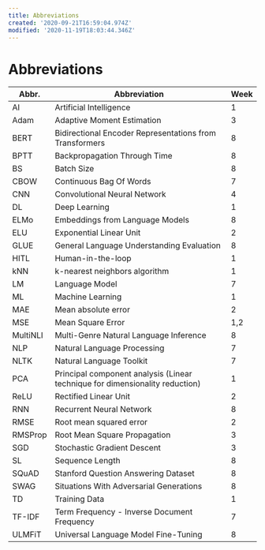 ```yaml
---
title: Abbreviations
created: '2020-09-21T16:59:04.974Z'
modified: '2020-11-19T18:03:44.346Z'
---
```


# Abbreviations
| Abbr. | Abbreviation | Week |
| --- | --- | --- |
| AI | Artificial Intelligence | 1 |
| Adam | Adaptive Moment Estimation | 3 |
| BERT | Bidirectional Encoder Representations from Transformers | 8 |
| BPTT | Backpropagation Through Time | 8 |
| BS | Batch Size | 8 |
| CBOW | Continuous Bag Of Words | 7 |
| CNN | Convolutional Neural Network | 4 |
| DL | Deep Learning | 1 |
| ELMo | Embeddings from Language Models | 8 |
| ELU | Exponential Linear Unit | 2 |
| GLUE | General Language Understanding Evaluation | 8 |
| HITL | Human-in-the-loop | 1 |
| kNN | k-nearest neighbors algorithm | 1 |
| LM | Language Model | 7 |
| ML | Machine Learning | 1 |
| MAE | Mean absolute error | 2 |
| MSE | Mean Square Error | 1,2 |
| MultiNLI | Multi-Genre Natural Language Inference | 8 |
| NLP | Natural Language Processing | 7 |
| NLTK | Natural Language Toolkit | 7 |
| PCA | Principal component analysis (Linear technique for dimensionality reduction) | 1 |
| ReLU | Rectified Linear Unit | 2 |
| RNN | Recurrent Neural Network | 8 |
| RMSE | Root mean squared error | 2 |
| RMSProp | Root Mean Square Propagation | 3 |
| SGD | Stochastic Gradient Descent | 3 |
| SL | Sequence Length | 8 |
| SQuAD | Stanford Question Answering Dataset | 8 |
| SWAG | Situations With Adversarial Generations | 8 |
| TD | Training Data | 1 |
| TF-IDF | Term Frequency - Inverse Document Frequency | 7 |
| ULMFiT | Universal Language Model Fine-Tuning | 8 |

